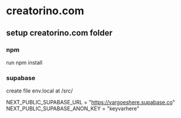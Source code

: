 # creatorino.com

## setup creatorino.com folder

### npm
run 
npm install

### supabase
create file env.local at /src/

NEXT_PUBLIC_SUPABASE_URL = "https://vargoeshere.supabase.co"
NEXT_PUBLIC_SUPABASE_ANON_KEY = "keyvarhere"


